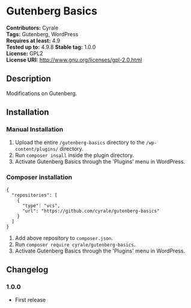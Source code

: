 # Gutenberg Basics #
**Contributors:**      Cyrale  
**Tags:**              Gutenberg, WordPress  
**Requires at least:** 4.9  
**Tested up to:**      4.9.8 
**Stable tag:**        1.0.0  
**License:**           GPL2  
**License URI:**       http://www.gnu.org/licenses/gpl-2.0.html  

## Description ##

Modifications on Gutenberg.

## Installation ##

### Manual Installation ###

1. Upload the entire `/gutenberg-basics` directory to the `/wp-content/plugins/` directory.
2. Run `composer insall` inside the plugin directory.
3. Activate Gutenberg Basics through the 'Plugins' menu in WordPress.

### Composer installation

```
{
  "repositories": [
    {
      "type": "vcs",
      "url": "https://github.com/cyrale/gutenberg-basics"
    }
  ]
}
```

1. Add above repository to `composer.json`.
2. Run `composer require cyrale/gutenberg-basics`.
3. Activate Gutenberg Basics through the 'Plugins' menu in WordPress.

## Changelog ##

### 1.0.0 ###
* First release
